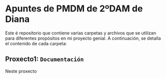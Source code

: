 # Apuntes de PMDM de 2ºDAM de Diana

Este é repositorio que contiene varias carpetas y archivos que se utilizan para diferentes propósitos en mi proyecto genial. A continuación, se detalla el contenido de cada carpeta:

## Proxecto1: `Documentación`

Neste proxecto

